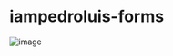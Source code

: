 # iampedroluis-forms
![image](https://github.com/iampedroluis/iampedroluis-forms/assets/83560861/75cc3c3b-f7d3-444f-be8a-686b384b9be9)
